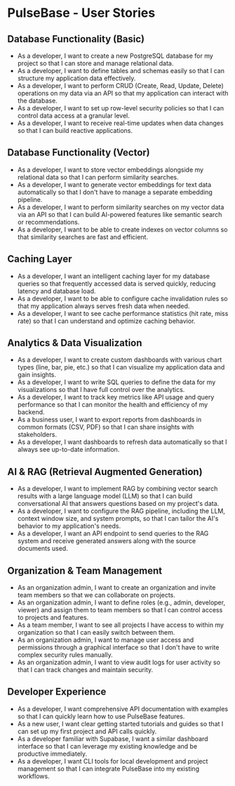 # PulseBase - User Stories

## Database Functionality (Basic)
- As a developer, I want to create a new PostgreSQL database for my project so that I can store and manage relational data.
- As a developer, I want to define tables and schemas easily so that I can structure my application data effectively.
- As a developer, I want to perform CRUD (Create, Read, Update, Delete) operations on my data via an API so that my application can interact with the database.
- As a developer, I want to set up row-level security policies so that I can control data access at a granular level.
- As a developer, I want to receive real-time updates when data changes so that I can build reactive applications.

## Database Functionality (Vector)
- As a developer, I want to store vector embeddings alongside my relational data so that I can perform similarity searches.
- As a developer, I want to generate vector embeddings for text data automatically so that I don't have to manage a separate embedding pipeline.
- As a developer, I want to perform similarity searches on my vector data via an API so that I can build AI-powered features like semantic search or recommendations.
- As a developer, I want to be able to create indexes on vector columns so that similarity searches are fast and efficient.

## Caching Layer
- As a developer, I want an intelligent caching layer for my database queries so that frequently accessed data is served quickly, reducing latency and database load.
- As a developer, I want to be able to configure cache invalidation rules so that my application always serves fresh data when needed.
- As a developer, I want to see cache performance statistics (hit rate, miss rate) so that I can understand and optimize caching behavior.

## Analytics & Data Visualization
- As a developer, I want to create custom dashboards with various chart types (line, bar, pie, etc.) so that I can visualize my application data and gain insights.
- As a developer, I want to write SQL queries to define the data for my visualizations so that I have full control over the analytics.
- As a developer, I want to track key metrics like API usage and query performance so that I can monitor the health and efficiency of my backend.
- As a business user, I want to export reports from dashboards in common formats (CSV, PDF) so that I can share insights with stakeholders.
- As a developer, I want dashboards to refresh data automatically so that I always see up-to-date information.

## AI & RAG (Retrieval Augmented Generation)
- As a developer, I want to implement RAG by combining vector search results with a large language model (LLM) so that I can build conversational AI that answers questions based on my project's data.
- As a developer, I want to configure the RAG pipeline, including the LLM, context window size, and system prompts, so that I can tailor the AI's behavior to my application's needs.
- As a developer, I want an API endpoint to send queries to the RAG system and receive generated answers along with the source documents used.

## Organization & Team Management
- As an organization admin, I want to create an organization and invite team members so that we can collaborate on projects.
- As an organization admin, I want to define roles (e.g., admin, developer, viewer) and assign them to team members so that I can control access to projects and features.
- As a team member, I want to see all projects I have access to within my organization so that I can easily switch between them.
- As an organization admin, I want to manage user access and permissions through a graphical interface so that I don't have to write complex security rules manually.
- As an organization admin, I want to view audit logs for user activity so that I can track changes and maintain security.

## Developer Experience
- As a developer, I want comprehensive API documentation with examples so that I can quickly learn how to use PulseBase features.
- As a new user, I want clear getting started tutorials and guides so that I can set up my first project and API calls quickly.
- As a developer familiar with Supabase, I want a similar dashboard interface so that I can leverage my existing knowledge and be productive immediately.
- As a developer, I want CLI tools for local development and project management so that I can integrate PulseBase into my existing workflows.
